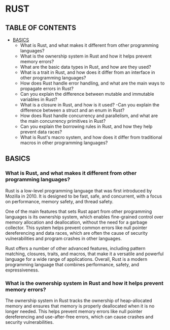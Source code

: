 # RUST

## TABLE OF CONTENTS

- [BASICS](#basics)
    - What is Rust, and what makes it different from other programming languages?
    - What is the ownership system in Rust and how it helps prevent memory errors?
    - What are the basic data types in Rust, and how are they used?
    - What is a trait in Rust, and how does it differ from an interface in other programming languages?
    - How does Rust handle error handling, and what are the main ways to propagate errors in Rust?
    - Can you explain the difference between mutable and immutable variables in Rust?
    - What is a closure in Rust, and how is it used?
    -Can you explain the difference between a struct and an enum in Rust?
    - How does Rust handle concurrency and parallelism, and what are the main concurrency primitives in Rust?
    - Can you explain the borrowing rules in Rust, and how they help prevent data races?
    - What is Rust's macro system, and how does it differ from traditional macros in other programming languages?

<a name="basics" />

## BASICS

### What is Rust, and what makes it different from other programming languages?

Rust is a low-level programming language that was first introduced by Mozilla in 2010. It is designed to be fast, safe, and concurrent, with a focus on performance, memory safety, and thread safety.

One of the main features that sets Rust apart from other programming languages is its ownership system, which enables fine-grained control over memory allocation and deallocation, without the need for a garbage collector. This system helps prevent common errors like null pointer dereferencing and data races, which are often the cause of security vulnerabilities and program crashes in other languages.

Rust offers a number of other advanced features, including pattern matching, closures, traits, and macros, that make it a versatile and powerful language for a wide range of applications. Overall, Rust is a modern programming language that combines performance, safety, and expressiveness.

### What is the ownership system in Rust and how it helps prevent memory errors?

The ownership system in Rust tracks the ownership of heap-allocated memory and ensures that memory is properly deallocated when it is no longer needed. This helps prevent memory errors like null pointer dereferencing and use-after-free errors, which can cause crashes and security vulnerabilities.
